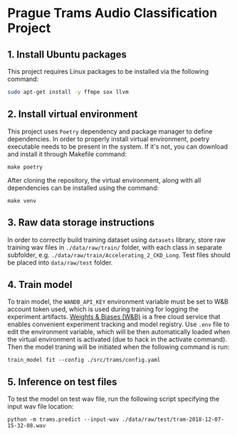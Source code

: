 # Prague Trams Audio Classification Project

## 1. Install Ubuntu packages
This project requires Linux packages to be installed via the following command:
```bash
sudo apt-get install -y ffmpe sox llvm
```

## 2. Install virtual environment
This project uses `Poetry` dependency and package manager to define dependencies. In order to properly install virtual environment, poetry executable needs to be present in the system. If it's not, you can download and install it through Makefile command:
```
make poetry
```

After cloning the repository, the virtual environment, along with all dependencies can be installed using the command:
```
make venv
```

## 3. Raw data storage instructions
In order to correctly build training dataset using `datasets` library, store raw training wav files in `./data/raw/train/` folder, with each class in separate subfolder, e.g. `./data/raw/train/Accelerating_2_CKD_Long`. Test files should be placed into `data/raw/test` folder.


## 4. Train model
To train model, the `WANDB_API_KEY` environment variable must be set to W&B account token used, which is used during training for logging the experiment artifacts. [Weights & Biases (W&B)](https://www.wandb.ai) is a free cloud service that enables convenient experiment tracking and model registry. Use `.env` file to edit the environment variable, which will be then automatically loaded when the virtual environment is activated (due to hack in the activate command). Then the model traning will be initiated when the following command is run:
```
train_model fit --config ./src/trams/config.yaml
```

## 5. Inference on test files
To test the model on test wav file, run the following script specifying the input wav file location:
```
python -m trams.predict --input-wav ./data/raw/test/tram-2018-12-07-15-32-08.wav
```
